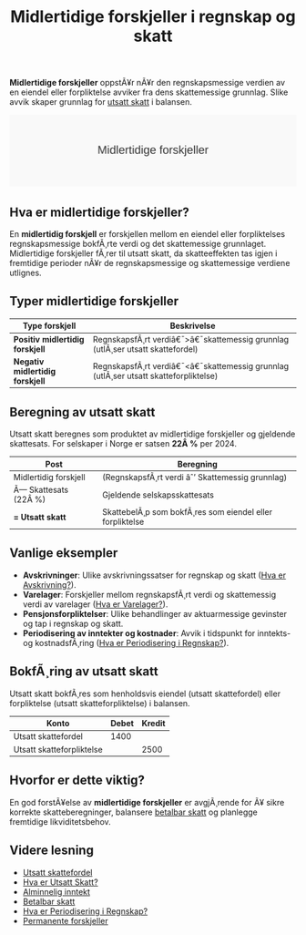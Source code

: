 ﻿---
title: "Midlertidige forskjeller i regnskap og skatt"
meta_title: "Midlertidige forskjeller i regnskap og skatt"
meta_description: '**Midlertidige forskjeller** oppstÃ¥r nÃ¥r den regnskapsmessige verdien av en eiendel eller forpliktelse avviker fra dens skattemessige grunnlag. Slike avvik sk...'
slug: midlertidige-forskjeller
type: blog
layout: pages/single
---

**Midlertidige forskjeller** oppstÃ¥r nÃ¥r den regnskapsmessige verdien av en eiendel eller forpliktelse avviker fra dens skattemessige grunnlag. Slike avvik skaper grunnlag for [utsatt skatt](/blogs/regnskap/hva-er-utsatt-skatt "Hva er Utsatt Skatt? Beregning og RegnskapsfÃ¸ring") i balansen.

![Midlertidige forskjeller](midlertidige-forskjeller-image.svg)

## Hva er midlertidige forskjeller?

En **midlertidig forskjell** er forskjellen mellom en eiendel eller forpliktelses regnskapsmessige bokfÃ¸rte verdi og det skattemessige grunnlaget. Midlertidige forskjeller fÃ¸rer til utsatt skatt, da skatteeffekten tas igjen i fremtidige perioder nÃ¥r de regnskapsmessige og skattemessige verdiene utlignes.

## Typer midlertidige forskjeller

| **Type forskjell**                | **Beskrivelse**                                                                          |
|-----------------------------------|------------------------------------------------------------------------------------------|
| **Positiv midlertidig forskjell** | RegnskapsfÃ¸rt verdiâ€¯>â€¯skattemessig grunnlag (utlÃ¸ser utsatt skattefordel)                |
| **Negativ midlertidig forskjell** | RegnskapsfÃ¸rt verdiâ€¯<â€¯skattemessig grunnlag (utlÃ¸ser utsatt skatteforpliktelse)           |

## Beregning av utsatt skatt

Utsatt skatt beregnes som produktet av midlertidige forskjeller og gjeldende skattesats. For selskaper i Norge er satsen **22Â %** per 2024.

| **Post**                          | **Beregning**                                                               |
|-----------------------------------|-----------------------------------------------------------------------------|
| Midlertidig forskjell             | (RegnskapsfÃ¸rt verdi âˆ’ Skattemessig grunnlag)                               |
| Ã— Skattesats (22Â %)               | Gjeldende selskapsskattesats                                                |
| **= Utsatt skatt**                | SkattebelÃ¸p som bokfÃ¸res som eiendel eller forpliktelse                     |

## Vanlige eksempler

* **Avskrivninger**: Ulike avskrivningssatser for regnskap og skatt ([Hva er Avskrivning?](/blogs/regnskap/hva-er-avskrivning "Hva er Avskrivning? Prinsipper og Eksempler")).
* **Varelager**: Forskjeller mellom regnskapsfÃ¸rt verdi og skattemessig verdi av varelager ([Hva er Varelager?](/blogs/regnskap/hva-er-varelager "Hva er Varelager “ RegnskapsfÃ¸ring og Vurdering")).
* **Pensjonsforpliktelser**: Ulike behandlinger av aktuarmessige gevinster og tap i regnskap og skatt.
* **Periodisering av inntekter og kostnader**: Avvik i tidspunkt for inntekts- og kostnadsfÃ¸ring ([Hva er Periodisering i Regnskap?](/blogs/regnskap/hva-er-periodisering "Periodisering i Regnskap - Komplett Guide til Periodiseringsprinsippet")).

## BokfÃ¸ring av utsatt skatt

Utsatt skatt bokfÃ¸res som henholdsvis eiendel (utsatt skattefordel) eller forpliktelse (utsatt skatteforpliktelse) i balansen.

| **Konto**                  | **Debet**             | **Kredit**        |
|----------------------------|-----------------------|-------------------|
| Utsatt skattefordel        | 1400                  |                   |
| Utsatt skatteforpliktelse  |                       | 2500              |

## Hvorfor er dette viktig?

En god forstÃ¥else av **midlertidige forskjeller** er avgjÃ¸rende for Ã¥ sikre korrekte skatteberegninger, balansere [betalbar skatt](/blogs/regnskap/betalbar-skatt "Betalbar skatt “ Komplett guide til beregning og hÃ¥ndtering") og planlegge fremtidige likviditetsbehov.

## Videre lesning

* [Utsatt skattefordel](/blogs/regnskap/utsatt-skattefordel "Utsatt skattefordel “ Guide til beregning og bokfÃ¸ring")
* [Hva er Utsatt Skatt?](/blogs/regnskap/hva-er-utsatt-skatt "Hva er Utsatt Skatt? Beregning og RegnskapsfÃ¸ring")
* [Alminnelig inntekt](/blogs/regnskap/alminnelig-inntekt "Alminnelig inntekt “ Komplett guide til skattemessig resultat og beregning")
* [Betalbar skatt](/blogs/regnskap/betalbar-skatt "Betalbar skatt “ Komplett guide til beregning og hÃ¥ndtering")
* [Hva er Periodisering i Regnskap?](/blogs/regnskap/hva-er-periodisering "Periodisering i Regnskap - Komplett Guide til Periodiseringsprinsippet")
* [Permanente forskjeller](/blogs/regnskap/permanente-forskjeller "Permanente forskjeller i regnskap og skatt")






